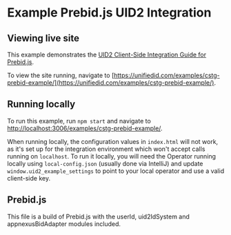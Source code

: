# Example Prebid.js UID2 Integration

## Viewing live site

This example demonstrates the [UID2 Client-Side Integration Guide for Prebid.js](https://unifiedid.com/docs/guides/integration-prebid-client-side). 

To view the site running, navigate to [https://unifiedid.com/examples/cstg-prebid-example/](https://unifiedid.com/examples/cstg-prebid-example/).

## Running locally

To run this example, run `npm start` and navigate to [http://localhost:3006/examples/cstg-prebid-example/](http://localhost:3006/examples/cstg-prebid-example/).

When running locally, the configuration values in `index.html` will not work, as it's set up for the integration environment which won't accept calls running on `localhost`. To run it locally, you will need the Operator running locally using `local-config.json` (usually done via IntelliJ) and update `window.uid2_example_settings` to point to your local operator and use a valid client-side key.

## Prebid.js

This file is a build of Prebid.js with the userId, uid2IdSystem and appnexusBidAdapter modules included.